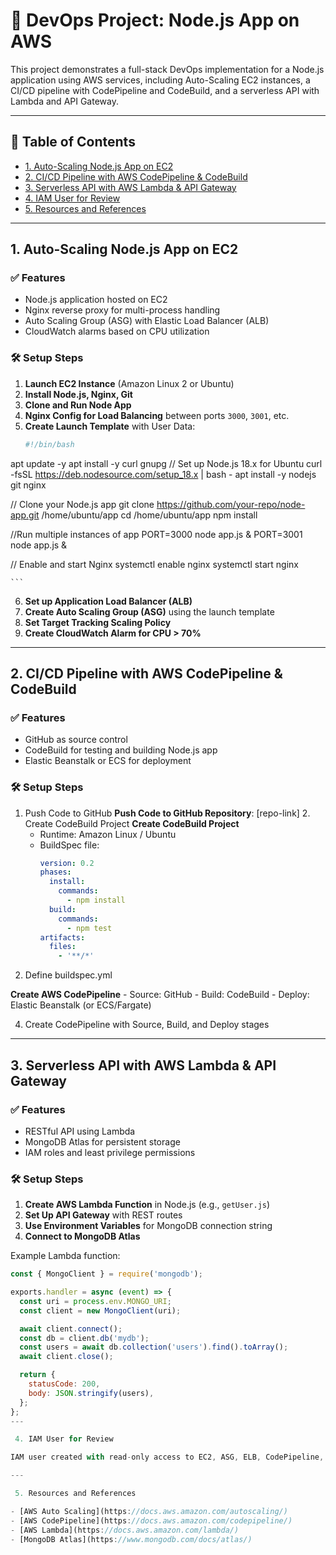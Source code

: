 # 🚀 DevOps Project: Node.js App on AWS

This project demonstrates a full-stack DevOps implementation for a Node.js application using AWS services, including Auto-Scaling EC2 instances, a CI/CD pipeline with CodePipeline and CodeBuild, and a serverless API with Lambda and API Gateway.

---

## 📌 Table of Contents

- [1. Auto-Scaling Node.js App on EC2](#1-auto-scaling-nodejs-app-on-ec2)
- [2. CI/CD Pipeline with AWS CodePipeline & CodeBuild](#2-cicd-pipeline-with-aws-codepipeline--codebuild)
- [3. Serverless API with AWS Lambda & API Gateway](#3-serverless-api-with-aws-lambda--api-gateway)
- [4. IAM User for Review](#4-iam-user-for-review)
- [5. Resources and References](#5-resources-and-references)

---

## 1. Auto-Scaling Node.js App on EC2

### ✅ Features
- Node.js application hosted on EC2
- Nginx reverse proxy for multi-process handling
- Auto Scaling Group (ASG) with Elastic Load Balancer (ALB)
- CloudWatch alarms based on CPU utilization

### 🛠️ Setup Steps
1. **Launch EC2 Instance** (Amazon Linux 2 or Ubuntu)
2. **Install Node.js, Nginx, Git**
3. **Clone and Run Node App**
4. **Nginx Config for Load Balancing** between ports `3000`, `3001`, etc.
5. **Create Launch Template** with User Data:
    ```bash
   #!/bin/bash
apt update -y
apt install -y curl gnupg
// Set up Node.js 18.x for Ubuntu
curl -fsSL https://deb.nodesource.com/setup_18.x | bash -
apt install -y nodejs git nginx

// Clone your Node.js app
git clone https://github.com/your-repo/node-app.git /home/ubuntu/app
cd /home/ubuntu/app
npm install

//Run multiple instances of app
PORT=3000 node app.js &
PORT=3001 node app.js &

//  Enable and start Nginx
systemctl enable nginx
systemctl start nginx

    ```
6. **Set up Application Load Balancer (ALB)**
7. **Create Auto Scaling Group (ASG)** using the launch template
8. **Set Target Tracking Scaling Policy**
9. **Create CloudWatch Alarm for CPU > 70%**

---

## 2. CI/CD Pipeline with AWS CodePipeline & CodeBuild

### ✅ Features
- GitHub as source control
- CodeBuild for testing and building Node.js app
- Elastic Beanstalk or ECS for deployment

### 🛠️ Setup Steps
1. Push Code to GitHub
 **Push Code to GitHub Repository**: [repo-link]
      2. Create CodeBuild Project
 **Create CodeBuild Project**
    - Runtime: Amazon Linux / Ubuntu
    - BuildSpec file:
      ```yaml
      version: 0.2
      phases:
        install:
          commands:
            - npm install
        build:
          commands:
            - npm test
      artifacts:
        files:
          - '**/*'
      ```
3. Define buildspec.yml
   
 **Create AWS CodePipeline**
    - Source: GitHub
    - Build: CodeBuild
    - Deploy: Elastic Beanstalk (or ECS/Fargate)

4. Create CodePipeline with Source, Build, and Deploy stages
---

## 3. Serverless API with AWS Lambda & API Gateway

### ✅ Features
- RESTful API using Lambda
- MongoDB Atlas for persistent storage
- IAM roles and least privilege permissions

### 🛠️ Setup Steps
1. **Create AWS Lambda Function** in Node.js (e.g., `getUser.js`)
2. **Set Up API Gateway** with REST routes
3. **Use Environment Variables** for MongoDB connection string
4. **Connect to MongoDB Atlas**

Example Lambda function:
```javascript
const { MongoClient } = require('mongodb');

exports.handler = async (event) => {
  const uri = process.env.MONGO_URI;
  const client = new MongoClient(uri);

  await client.connect();
  const db = client.db('mydb');
  const users = await db.collection('users').find().toArray();
  await client.close();

  return {
    statusCode: 200,
    body: JSON.stringify(users),
  };
};
---

 4. IAM User for Review

IAM user created with read-only access to EC2, ASG, ELB, CodePipeline, Lambda, and CloudWatch for review purposes.

---

 5. Resources and References

- [AWS Auto Scaling](https://docs.aws.amazon.com/autoscaling/)
- [AWS CodePipeline](https://docs.aws.amazon.com/codepipeline/)
- [AWS Lambda](https://docs.aws.amazon.com/lambda/)
- [MongoDB Atlas](https://www.mongodb.com/docs/atlas/)

